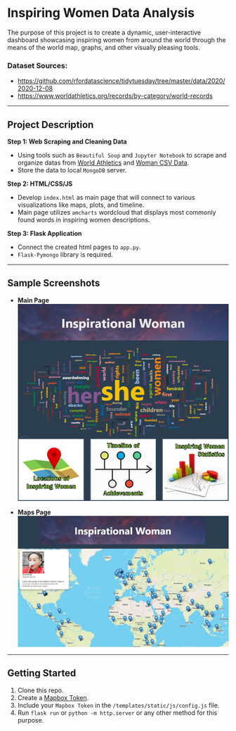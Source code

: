 # Inspiring Women Data Analysis
The purpose of this project is to create a dynamic, user-interactive dashboard showcasing inspiring women from around the world through the means of the world map, graphs, and other visually pleasing tools.

### Dataset Sources:
* https://github.com/rfordatascience/tidytuesday/tree/master/data/2020/2020-12-08
* https://www.worldathletics.org/records/by-category/world-records

---

## Project Description
**Step 1: Web Scraping and Cleaning Data**
- Using tools such as `Beautiful Soup` and `Jupyter Notebook` to scrape and organize datas from [World Athletics](https://www.worldathletics.org/records/by-category/world-records) and [Woman CSV Data](https://github.com/rfordatascience/tidytuesday/tree/master/data/2020/2020-12-08).
- Store the data to local `MongoDB` server.

**Step 2: HTML/CSS/JS**
- Develop `index.html` as main page that will connect to various visualizations like maps, plots, and timeline.
- Main page utilizes `amcharts` wordcloud that displays most commonly found words in inspiring women descriptions.

**Step 3: Flask Application**
- Connect the created html pages to `app.py`.
- `Flask-Pymongo` library is required.

---

## Sample Screenshots
* **Main Page**
![Screenshot](Screenshots/main_page.png "Screenshot")

* **Maps Page**
![Screenshot](Screenshots/map_page.png "Screenshot")

---

## Getting Started
1. Clone this repo.
2. Create a [Mapbox Token](https://account.mapbox.com/auth/signup/).
3. Include your `Mapbox Token` in the `/templates/static/js/config.js` file.
4. Run `flask run` or `python -m http.server` or any other method for this purpose.
